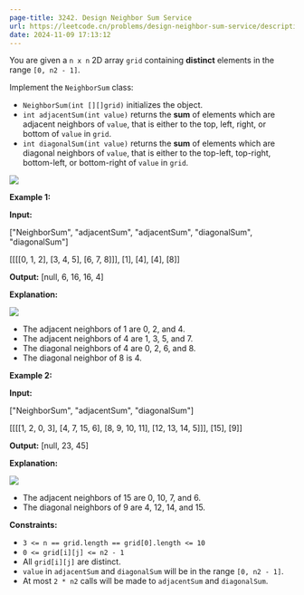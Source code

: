 ```yaml
---
page-title: 3242. Design Neighbor Sum Service
url: https://leetcode.cn/problems/design-neighbor-sum-service/description/?envType=daily-question&envId=2024-11-09
date: 2024-11-09 17:13:12
---
```

You are given a `n x n` 2D array `grid` containing **distinct** elements in the range `[0, n2 - 1]`.

Implement the `NeighborSum` class:

- `NeighborSum(int [][]grid)` initializes the object.
- `int adjacentSum(int value)` returns the **sum** of elements which are adjacent neighbors of `value`, that is either to the top, left, right, or bottom of `value` in `grid`.
- `int diagonalSum(int value)` returns the **sum** of elements which are diagonal neighbors of `value`, that is either to the top-left, top-right, bottom-left, or bottom-right of `value` in `grid`.

![](https://assets.leetcode.com/uploads/2024/06/24/design.png)

**Example 1:**

**Input:**

["NeighborSum", "adjacentSum", "adjacentSum", "diagonalSum", "diagonalSum"]

[[[[0, 1, 2], [3, 4, 5], [6, 7, 8]]], [1], [4], [4], [8]]

**Output:** [null, 6, 16, 16, 4]

**Explanation:**

**![](https://assets.leetcode.com/uploads/2024/06/24/designexample0.png)**

- The adjacent neighbors of 1 are 0, 2, and 4.
- The adjacent neighbors of 4 are 1, 3, 5, and 7.
- The diagonal neighbors of 4 are 0, 2, 6, and 8.
- The diagonal neighbor of 8 is 4.

**Example 2:**

**Input:**

["NeighborSum", "adjacentSum", "diagonalSum"]

[[[[1, 2, 0, 3], [4, 7, 15, 6], [8, 9, 10, 11], [12, 13, 14, 5]]], [15], [9]]

**Output:** [null, 23, 45]

**Explanation:**

**![](https://assets.leetcode.com/uploads/2024/06/24/designexample2.png)**

- The adjacent neighbors of 15 are 0, 10, 7, and 6.
- The diagonal neighbors of 9 are 4, 12, 14, and 15.

**Constraints:**

- `3 <= n == grid.length == grid[0].length <= 10`
- `0 <= grid[i][j] <= n2 - 1`
- All `grid[i][j]` are distinct.
- `value` in `adjacentSum` and `diagonalSum` will be in the range `[0, n2 - 1]`.
- At most `2 * n2` calls will be made to `adjacentSum` and `diagonalSum`.